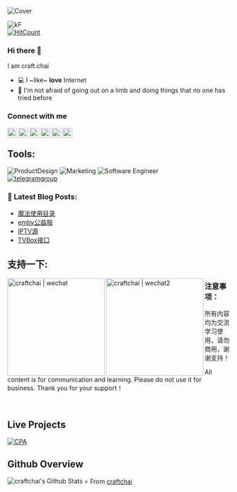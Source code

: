 
![Cover](https://user-images.githubusercontent.com/113883304/191066028-32adb7d1-3a4a-4c21-9b4c-0ca2e691e242.jpg)

![kF](https://img.shields.io/badge/Keep%20growing%EF%BC%8C-Fuck%20everything%20else.-9cf) <br />
[![HitCount](https://hits.dwyl.com/craftchai/craftchai/craftchaigithubio.svg?style=flat-square)](http://hits.dwyl.com/craftchai/craftchai/craftchaigithubio)

### Hi there 👋

I am craft.chai

- 💻 I ~like~ **love** Internet
- 🔭 I'm not afraid of going out on a limb and doing things that no one has tried before

### Connect with me

[<img align="left" alt="craftchai | zhihu" width="22px" src="https://user-images.githubusercontent.com/113883304/191068392-47e44d18-43d3-46b9-82e3-d6adfcce8ebb.svg" />][zhihu]
[<img align="left" alt="craftchai | bilibili" width="22px" src="https://user-images.githubusercontent.com/113883304/191067417-1e54e08a-4bd6-4d9f-b914-1024da4e218c.svg" />][bilibili]
[<img align="left" alt="craftchai | Facebook" width="22px" src="https://user-images.githubusercontent.com/113883304/191067954-28ec718d-a98c-4d22-bdbe-235c94d0cd50.svg" />][facebook]
[<img align="left" alt="craftchai | weibo" width="22px" src="https://user-images.githubusercontent.com/113883304/191068128-b3323231-1857-4b60-89c9-ef2f6f382bfb.svg" />][weibo]
[<img align="left" alt="craftchai | douyin" width="22px" src="https://user-images.githubusercontent.com/113883304/191067769-574a2112-21c1-4735-b909-71ff8e6164bd.svg" />][douyin]
[<img align="left" alt="craftchai | twitter" width="22px" src="https://user-images.githubusercontent.com/113883304/191186163-20f01e58-8c24-4e80-98ba-6592376589d9.svg" />][twitter]



<br /> 


## Tools:


![ProductDesign](https://img.shields.io/badge/Product-Design-red) 
![Marketing](https://img.shields.io/badge/-Markerting-blue) 
![Software Engineer](https://img.shields.io/badge/Software-Engineer-yellowgreen) <br />
[![telegramgroup](https://img.shields.io/badge/telegram-group-green)](https://fandgroup.github.io) <br />


### 📘 Latest Blog Posts:
- [魔法使用目录](https://github.com/craftchai/magic-Internet)
- [emby公益服](https://github.com/craftchai/emby-free-server)
- [IPTV源](https://github.com/craftchai/IPTV)
- [TVBox接口](https://github.com/craftchai/TVBox)



## 支持一下:


<img align="left" alt="craftchai | wechat" width="220px" src="https://user-images.githubusercontent.com/113883304/222075813-20623f93-ae9a-4491-bf07-185cd3569bf9.jpg" />
<img align="left" alt="craftchai | wechat2" width="220px" src="https://user-images.githubusercontent.com/113883304/222076265-7787589a-4b26-4455-9211-69d1ba55ab23.jpg" />




### 注意事项：


所有内容均为交流学习使用，请勿商用，谢谢支持！

All content is for communication and learning. Please do not use it for business. Thank you for your support！

<br /> 





## Live Projects

[![CPA](https://img.shields.io/badge/-CodeforceProfileAnalyzer-444444?style=flat&logo=codeforces)](https://tamimehsan.github.io/CPA)

## Github Overview

<img align="left" alt="craftchai's Github Stats" src="https://github-readme-stats.vercel.app/api?username=craftchai&show_icons=true" />    


[zhihu]: https://www.zhihu.com/people/craft-97
[weibo]: https://weibo.com/u/2235348650
[facebook]: https://www.facebook.com/profile.php?id=100062871093875
[douyin]:https://www.douyin.com/user/MS4wLjABAAAAK7gYuuQnFqZJPHJ7nlz2Kwx1WNC95bzXD030gEGIUtlK4rrQ4R2WPCB3teF332x8
[bilibili]:https://m.bilibili.com/space/1784809831
[twitter]:https://twitter.com/craftchai3


⭐️ From [craftchai](https://github.com/craftchai)  
